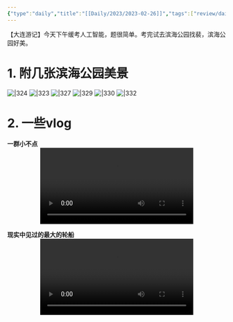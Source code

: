 ```yaml
---
{"type":"daily","title":"[[Daily/2023/2023-02-26]]","tags":["review/daily"],"author":"codertoro","establish":"2023-02-26T00:00:00","location":"辽宁大连","weather":"晴","dg-publish":true,"permalink":"/daily/2023/2023-02-26/","dgPassFrontmatter":true,"noteIcon":"","created":"2025-02-23T17:22:12.927+08:00","updated":"2025-03-03T22:07:20.795+08:00"}
---
```


【大连游记】今天下午缓考人工智能，题很简单。考完试去滨海公园找裴，滨海公园好美。
# 1. 附几张滨海公园美景
![|324](https://oss.codertoro.top/Bucket/img/daily/2023/02/IMG_20230226_180540%E6%BB%A8%E6%B5%B7%E5%85%AC%E5%9B%AD.jpg)
![|323](https://oss.codertoro.top/Bucket/img/daily/2023/02/IMG_20230226_184135%E6%BB%A8%E6%B5%B7%E5%85%AC%E5%9B%AD.jpg)
![|327](https://oss.codertoro.top/Bucket/img/daily/2023/02/IMG_20230226_180415%E6%BB%A8%E6%B5%B7%E5%85%AC%E5%9B%AD.jpg)
![|329](https://oss.codertoro.top/Bucket/img/daily/2023/02/IMG_20230226_165933%E6%BB%A8%E6%B5%B7%E5%85%AC%E5%9B%AD.jpg)
![|330](https://oss.codertoro.top/Bucket/img/daily/2023/02/IMG_20230226_165358%E6%BB%A8%E6%B5%B7%E5%85%AC%E5%9B%AD.jpg)
![|332](https://oss.codertoro.top/Bucket/img/daily/2023/02/20230226%E5%9C%B0%E5%9B%BE.jpg)

# 2. 一些vlog
**一群小不点**
<video style="width: 70%; max-width: 600px; height: auto; display: block; margin: auto;" controls playsinline>
  <source src="https://img.codertoro.top/Bucket/img/daily/2023/02/20230226%E6%BB%A8%E6%B5%B7%E5%85%AC%E5%9B%AD.mp4">
</video>

**现实中见过的最大的轮船**
<video style="width: 70%; max-width: 600px; height: auto; display: block; margin: auto;" controls playsinline>
  <source src="https://img.codertoro.top/Bucket/img/daily/2023/02/video_20230226%E6%BB%A8%E6%B5%B7%E5%85%AC%E5%9B%AD.mp4">
</video>



